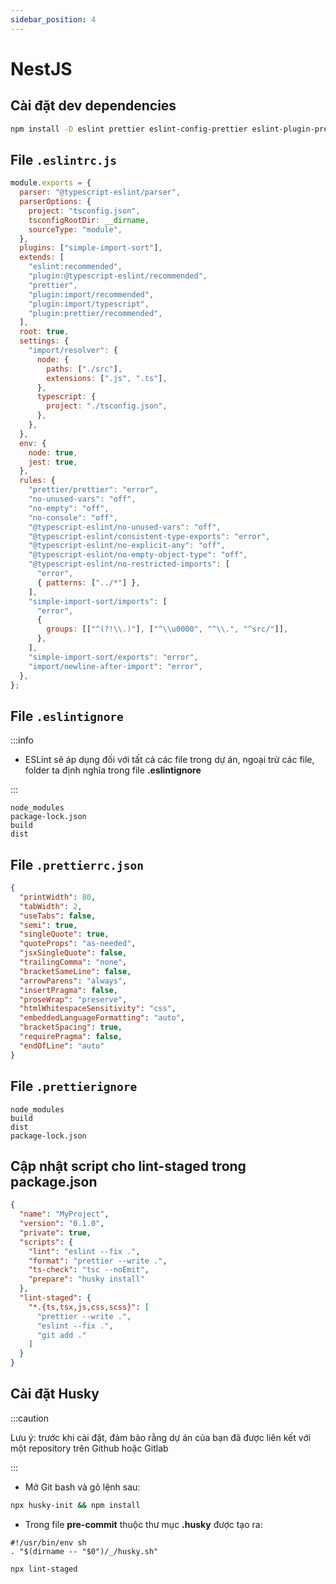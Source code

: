 ```yaml
---
sidebar_position: 4
---
```


# NestJS

## Cài đặt dev dependencies

```bash
npm install -D eslint prettier eslint-config-prettier eslint-plugin-prettier @typescript-eslint/parser @typescript-eslint/eslint-plugin eslint-plugin-import eslint-import-resolver-typescript eslint-plugin-simple-import-sort lint-staged
```

## File `.eslintrc.js`

```js title=".eslintrc.js"
module.exports = {
  parser: "@typescript-eslint/parser",
  parserOptions: {
    project: "tsconfig.json",
    tsconfigRootDir: __dirname,
    sourceType: "module",
  },
  plugins: ["simple-import-sort"],
  extends: [
    "eslint:recommended",
    "plugin:@typescript-eslint/recommended",
    "prettier",
    "plugin:import/recommended",
    "plugin:import/typescript",
    "plugin:prettier/recommended",
  ],
  root: true,
  settings: {
    "import/resolver": {
      node: {
        paths: ["./src"],
        extensions: [".js", ".ts"],
      },
      typescript: {
        project: "./tsconfig.json",
      },
    },
  },
  env: {
    node: true,
    jest: true,
  },
  rules: {
    "prettier/prettier": "error",
    "no-unused-vars": "off",
    "no-empty": "off",
    "no-console": "off",
    "@typescript-eslint/no-unused-vars": "off",
    "@typescript-eslint/consistent-type-exports": "error",
    "@typescript-eslint/no-explicit-any": "off",
    "@typescript-eslint/no-empty-object-type": "off",
    "@typescript-eslint/no-restricted-imports": [
      "error",
      { patterns: ["../*"] },
    ],
    "simple-import-sort/imports": [
      "error",
      {
        groups: [["^(?!\\.)"], ["^\\u0000", "^\\.", "^src/"]],
      },
    ],
    "simple-import-sort/exports": "error",
    "import/newline-after-import": "error",
  },
};
```

## File `.eslintignore`

:::info

- ESLint sẽ áp dụng đối với tất cả các file trong dự án, ngoại trừ các file, folder ta định nghĩa trong file **.eslintignore**

:::

```plaintext title=".eslintignore"
node_modules
package-lock.json
build
dist
```

## File `.prettierrc.json`

```json title=".prettierrc.json"
{
  "printWidth": 80,
  "tabWidth": 2,
  "useTabs": false,
  "semi": true,
  "singleQuote": true,
  "quoteProps": "as-needed",
  "jsxSingleQuote": false,
  "trailingComma": "none",
  "bracketSameLine": false,
  "arrowParens": "always",
  "insertPragma": false,
  "proseWrap": "preserve",
  "htmlWhitespaceSensitivity": "css",
  "embeddedLanguageFormatting": "auto",
  "bracketSpacing": true,
  "requirePragma": false,
  "endOfLine": "auto"
}
```

## File `.prettierignore`

```plaintext title=".prettierignore"
node_modules
build
dist
package-lock.json
```

## Cập nhật script cho lint-staged trong package.json

```json title="package.json"
{
  "name": "MyProject",
  "version": "0.1.0",
  "private": true,
  "scripts": {
    "lint": "eslint --fix .",
    "format": "prettier --write .",
    "ts-check": "tsc --noEmit",
    "prepare": "husky install"
  },
  "lint-staged": {
    "*.{ts,tsx,js,css,scss}": [
      "prettier --write .",
      "eslint --fix .",
      "git add ."
    ]
  }
}
```

## Cài đặt Husky

:::caution

Lưu ý: trước khi cài đặt, đảm bảo rằng dự án của bạn đã được liên kết với một repository trên Github hoặc Gitlab

:::

- Mở Git bash và gõ lệnh sau:

```bash
npx husky-init && npm install
```

- Trong file **pre-commit** thuộc thư mục **.husky** được tạo ra:

```text title=".husky/pre-commit"
#!/usr/bin/env sh
. "$(dirname -- "$0")/_/husky.sh"

npx lint-staged
```

